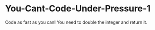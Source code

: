 # You-Cant-Code-Under-Pressure-1

Code as fast as you can! You need to double the integer and return it.
